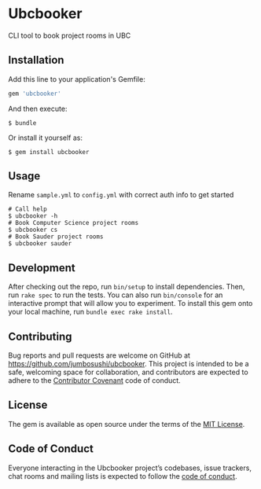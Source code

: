 # Ubcbooker

CLI tool to book project rooms in UBC

## Installation

Add this line to your application's Gemfile:

```ruby
gem 'ubcbooker'
```

And then execute:

    $ bundle

Or install it yourself as:

    $ gem install ubcbooker

## Usage

Rename `sample.yml` to `config.yml` with correct auth info to get started

```
# Call help
$ ubcbooker -h
# Book Computer Science project rooms
$ ubcbooker cs
# Book Sauder project rooms
$ ubcbooker sauder
```

## Development

After checking out the repo, run `bin/setup` to install dependencies. Then, run `rake spec` to run the tests. You can also run `bin/console` for an interactive prompt that will allow you to experiment. To install this gem onto your local machine, run `bundle exec rake install`.

## Contributing

Bug reports and pull requests are welcome on GitHub at https://github.com/jumbosushi/ubcbooker. This project is intended to be a safe, welcoming space for collaboration, and contributors are expected to adhere to the [Contributor Covenant](http://contributor-covenant.org) code of conduct.

## License

The gem is available as open source under the terms of the [MIT License](https://opensource.org/licenses/MIT).

## Code of Conduct

Everyone interacting in the Ubcbooker project’s codebases, issue trackers, chat rooms and mailing lists is expected to follow the [code of conduct](https://github.com/jumbosushi/ubcbooker/blob/master/CODE_OF_CONDUCT.md).
